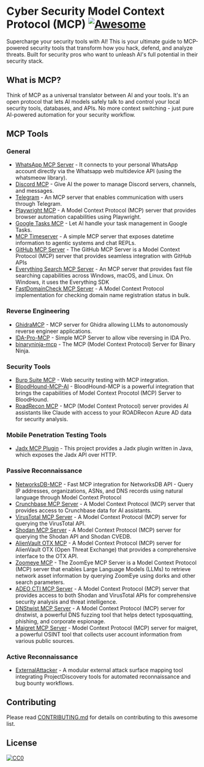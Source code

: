 # Cyber Security Model Context Protocol (MCP) [![Awesome](https://awesome.re/badge.svg)](https://awesome.re)
Supercharge your security tools with AI! This is your ultimate guide to MCP-powered security tools that transform how you hack, defend, and analyze threats. Built for security pros who want to unleash AI's full potential in their security stack.

## What is MCP?
Think of MCP as a universal translator between AI and your tools. It's an open protocol that lets AI models safely talk to and control your local security tools, databases, and APIs. No more context switching - just pure AI-powered automation for your security workflow.

## MCP Tools

### General
- [WhatsApp MCP Server](https://github.com/lharries/whatsapp-mcp) - It connects to your personal WhatsApp account directly via the Whatsapp web multidevice API (using the whatsmeow library).
- [Discord MCP](https://github.com/BurtTheCoder/mcp-discord) - Give AI the power to manage Discord servers, channels, and messages.
- [Telegram](https://github.com/qpd-v/mcp-communicator-telegram) - An MCP server that enables communication with users through Telegram. 
- [Playwright MCP](https://github.com/microsoft/playwright-mcp) - A Model Context Protocol (MCP) server that provides browser automation capabilities using Playwright.
- [Google Tasks MCP](https://github.com/BurtTheCoder/gtasks-mcp) - Let AI handle your task management in Google Tasks.
- [MCP Timeserver](https://github.com/SecretiveShell/MCP-timeserver) - A simple MCP server that exposes datetime information to agentic systems and chat REPLs.
- [GitHub MCP Server](https://github.com/github/github-mcp-server) - The GitHub MCP Server is a Model Context Protocol (MCP) server that provides seamless integration with GitHub APIs
- [Everything Search MCP Server](https://github.com/mamertofabian/mcp-everything-search) - An MCP server that provides fast file searching capabilities across Windows, macOS, and Linux. On Windows, it uses the Everything SDK
- [FastDomainCheck MCP Server](https://github.com/bingal/FastDomainCheck-MCP-Server) - A Model Context Protocol implementation for checking domain name registration status in bulk.

### Reverse Engineering
- [GhidraMCP](https://github.com/LaurieWired/GhidraMCP) - MCP server for Ghidra allowing LLMs to autonomously reverse engineer applications.
- [IDA-Pro-MCP](https://github.com/mrexodia/ida-pro-mcp) - Simple MCP Server to allow vibe reversing in IDA Pro.
- [binaryninja-mcp](https://github.com/MCPPhalanx/binaryninja-mcp) - The MCP (Model Context Protocol) Server for Binary Ninja.

### Security Tools
- [Burp Suite MCP](https://github.com/PortSwigger/mcp-server) - Web security testing with MCP integration.
- [BloodHound-MCP-AI](https://github.com/MorDavid/BloodHound-MCP-AI) - BloodHound-MCP is a powerful integration that brings the capabilities of Model Context Procotol (MCP) Server to BloodHound.
- [RoadRecon MCP](https://github.com/atomicchonk/roadrecon_mcp_server) - MCP (Model Context Protocol) server provides AI assistants like Claude with access to your ROADRecon Azure AD data for security analysis.

### Mobile Penetration Testing Tools
- [Jadx MCP Plugin](https://github.com/mobilehackinglab/jadx-mcp-plugin) - This project provides a Jadx plugin written in Java, which exposes the Jadx API over HTTP.

### Passive Reconnaissance
- [NetworksDB-MCP](https://github.com/MorDavid/NetworksDB-MCP) - Fast MCP integration for NetworksDB API - Query IP addresses, organizations, ASNs, and DNS records using natural language through Model Context Protocol
- [Crunchbase MCP Server](https://github.com/Cyreslab-AI/crunchbase-mcp-server) - A Model Context Protocol (MCP) server that provides access to Crunchbase data for AI assistants.
- [VirusTotal MCP Server](https://github.com/BurtTheCoder/mcp-virustotal) - A Model Context Protocol (MCP) server for querying the VirusTotal API. 
- [Shodan MCP Server](https://github.com/BurtTheCoder/mcp-shodan) - A Model Context Protocol (MCP) server for querying the Shodan API and Shodan CVEDB.
- [AlienVault OTX MCP](https://github.com/mrwadams/otx-mcp) - A Model Context Protocol (MCP) server for AlienVault OTX (Open Threat Exchange) that provides a comprehensive interface to the OTX API.
- [Zoomeye MCP](https://github.com/zoomeye-ai/mcp_zoomeye) - ​The ZoomEye MCP Server is a Model Context Protocol (MCP) server that enables Large Language Models (LLMs) to retrieve network asset information by querying ZoomEye using dorks and other search parameters. 
- [ADEO CTI MCP Server](https://github.com/ADEOSec/mcp-shodan) - A Model Context Protocol (MCP) server that provides access to both Shodan and VirusTotal APIs for comprehensive security analysis and threat intelligence.
- [DNStwist MCP Server](https://github.com/BurtTheCoder/mcp-dnstwist) - A Model Context Protocol (MCP) server for dnstwist, a powerful DNS fuzzing tool that helps detect typosquatting, phishing, and corporate espionage.
- [Maigret MCP Server](https://github.com/BurtTheCoder/mcp-maigret) -  Model Context Protocol (MCP) server for maigret, a powerful OSINT tool that collects user account information from various public sources.

### Active Reconnaissance
- [ExternalAttacker](https://github.com/MorDavid/ExternalAttacker-MCP) - A modular external attack surface mapping tool integrating ProjectDiscovery tools for automated reconnaissance and bug bounty workflows.

## Contributing
Please read [CONTRIBUTING.md](CONTRIBUTING.md) for details on contributing to this awesome list.

## License

[![CC0](https://mirrors.creativecommons.org/presskit/buttons/88x31/svg/cc-zero.svg)](https://creativecommons.org/publicdomain/zero/1.0) 
